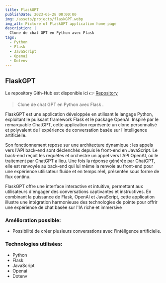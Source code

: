 ```yaml
---
title: FlaskGPT
publishDate: 2023-05-28 00:00:00
img: /assets/projects/flaskGPT.webp
img_alt: Picture of FlaskGPT application home page
description: |
  Clone de chat GPT en Python avec Flask 
tags:
  - Python
  - Flask
  - JavaScript
  - Openai
  - Dotenv
---
```


## FlaskGPT

Le repository Gith-Hub est disponible ici 👉 <a href="https://github.com/MaximeLefranc/flaskGPT">Repository</a>
>  Clone de chat GPT en Python avec Flask .


FlaskGPT est une application développée en utilisant le langage Python, exploitant le puissant framework Flask et le package OpenAI. Inspiré par le remarquable ChatGPT, cette application représente un clone personnalisé et polyvalent de l'expérience de conversation basée sur l'intelligence artificielle.

Son fonctionnement repose sur une architecture dynamique : les appels vers l'API back-end sont déclenchés depuis le front-end en JavaScript. Le back-end reçoit les requêtes et orchestre un appel vers l'API OpenAI, où le traitement par ChatGPT a lieu. Une fois la réponse générée par ChatGPT, elle est renvoyée au back-end qui lui même la renvoie au front-end pour une expérience utilisateur fluide et en temps réel, présentée sous forme de flux continu.

FlaskGPT offre une interface interactive et intuitive, permettant aux utilisateurs d'engager des conversations captivantes et instructives. En combinant la puissance de Flask, OpenAI et JavaScript, cette application illustre une intégration harmonieuse des technologies de pointe pour offrir une expérience de chat basée sur l'IA riche et immersive

### Amélioration possible:

- Possibilité de créer plusieurs conversations avec l'intéligence artificielle.


### Technologies utilisées:

- Python
- Flask
- JavaScript
- Openai
- Dotenv
